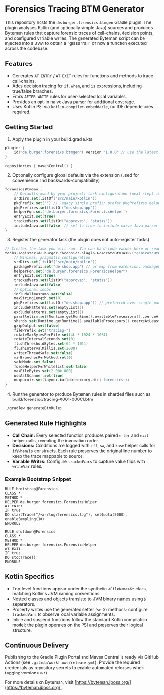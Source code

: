 # Forensics Tracing BTM Generator

This repository hosts the `de.burger.forensics.btmgen` Gradle plugin. The plugin analyses Kotlin (and optionally simple Java) sources and produces Byteman rules that capture forensic traces of call-chains, decision points, and configured variable writes. The generated Byteman script can be injected into a JVM to obtain a "glass trail" of how a function executed across the codebase.

## Features

- Generates `AT ENTRY` / `AT EXIT` rules for functions and methods to trace call-chains.
- Adds decision tracing for `if`, `when`, and `is` expressions, including true/false branches.
- Emits `AFTER WRITE` rules for user-selected local variables.
- Provides an opt-in naive Java parser for additional coverage.
- Uses Kotlin PSI via `kotlin-compiler-embeddable`, no IDE dependencies required.

## Getting Started

1) Apply the plugin in your build.gradle.kts

```kotlin
plugins {
    id("de.burger.forensics.btmgen") version "1.0.0" // use the latest published version
}

repositories { mavenCentral() }
```

2) Optionally configure global defaults via the extension (used for convenience and backwards-compatibility)

```kotlin
forensicsBtmGen {
    // Defaults used by your project; task configuration (next step) is what actually runs
    srcDirs.set(listOf("src/main/kotlin"))
    pkgPrefix.set("") // legacy single prefix; prefer pkgPrefixes below
    pkgPrefixes.set(listOf("de.shop.app"))
    helperFqn.set("de.burger.forensics.ForensicsHelper")
    entryExit.set(true)
    trackedVars.set(listOf("approved", "status"))
    includeJava.set(false) // set to true to include naive Java parser
}
```

3) Register the generator task (the plugin does not auto-register tasks)

```kotlin
// Creates the task you will run. You can hard-code values here or read from the extension above.
tasks.register<de.burger.forensics.plugin.GenerateBtmTask>("generateBtmRules") {
    // Minimal, pragmatic configuration
    srcDirs.set(listOf("src/main/kotlin"))
    packagePrefix.set("de.shop.app") // or map from extension: packagePrefix.set(forensicsBtmGen.pkgPrefix)
    helperFqn.set("de.burger.forensics.ForensicsHelper")
    entryExit.set(true)
    trackedVars.set(listOf("approved", "status"))
    includeJava.set(false)
    // Optional knobs
    includeTimestamp.set(false)
    maxStringLength.set(0)
    pkgPrefixes.set(listOf("de.shop.app")) // preferred over single packagePrefix
    includePatterns.set(emptyList())
    excludePatterns.set(emptyList())
    parallelism.set(Runtime.getRuntime().availableProcessors().coerceAtLeast(1))
    shards.set(Runtime.getRuntime().availableProcessors().coerceAtLeast(1))
    gzipOutput.set(false)
    filePrefix.set("tracing-")
    rotateMaxBytesPerFile.set(4L * 1024 * 1024)
    rotateIntervalSeconds.set(0)
    flushThresholdBytes.set(64 * 1024)
    flushIntervalMillis.set(2000)
    writerThreadSafe.set(false)
    minBranchesPerMethod.set(0)
    safeMode.set(false)
    forceHelperForWhitelist.set(false)
    maxFileBytes.set(2_000_000)
    useAstScanner.set(true)
    outputDir.set(layout.buildDirectory.dir("forensics"))
}
```

4) Run the generator to produce Byteman rules in sharded files such as build/forensics/tracing-0001-00001.btm

```bash
./gradlew generateBtmRules
```

## Generated Rule Highlights

- **Call Chain:** Every selected function produces paired `enter` and `exit` helper calls, revealing the invocation order.
- **Decisions:** Conditions are logged with `iff`, `sw`, and `kase` helper calls for `if`/`when`/`is` constructs. Each rule preserves the original line number to keep the trace mappable to source.
- **Variable Writes:** Configure `trackedVars` to capture value flips with `writeVar` rules.

### Example Bootstrap Snippet

```byteman
RULE bootstrap@Forensics
CLASS *
METHOD *
HELPER de.burger.forensics.ForensicsHelper
AT ENTRY
IF true
DO startTrace("/var/log/forensics.log"), setQuota(5000), enableSampling(10)
ENDRULE

RULE shutdown@Forensics
CLASS *
METHOD *
HELPER de.burger.forensics.ForensicsHelper
AT EXIT
IF true
DO stopTrace()
ENDRULE
```

## Kotlin Specifics

- Top-level functions appear under the synthetic `<FileName>Kt` class, matching Kotlin's JVM naming conventions.
- Nested classes and objects translate to JVM binary names using `$` separators.
- Property writes use the generated setter (`setX`) methods; configure `trackedVars` to observe local variable assignments.
- Inline and suspend functions follow the standard Kotlin compilation model; the plugin operates on the PSI and preserves their logical structure.

## Continuous Delivery

Publishing to the Gradle Plugin Portal and Maven Central is ready via GitHub Actions (see `.github/workflows/release.yml`). Provide the required credentials as repository secrets to enable automated releases when tagging versions (`v*`).

For more details on Byteman, visit [https://byteman.jboss.org/](https://byteman.jboss.org/).

